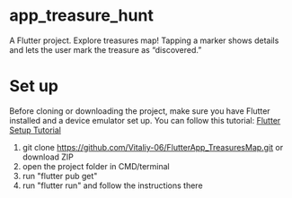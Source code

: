 # app_treasure_hunt

A Flutter project. Explore treasures map! Tapping a marker shows details and lets the user mark the treasure as “discovered.”

# Set up

Before cloning or downloading the project, make sure you have Flutter installed and a device emulator set up. You can follow this tutorial: [Flutter Setup Tutorial](https://www.youtube.com/watch?v=VFDbZk2xhO4)

1. git clone https://github.com/Vitaliy-06/FlutterApp_TreasuresMap.git or download ZIP
2. open the project folder in CMD/terminal
3. run "flutter pub get"
4. run "flutter run" and follow the instructions there
